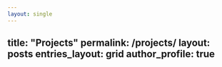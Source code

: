 ```yaml
---
layout: single
---
```

title: "Projects"
permalink: /projects/
layout: posts
entries_layout: grid
author_profile: true
---

